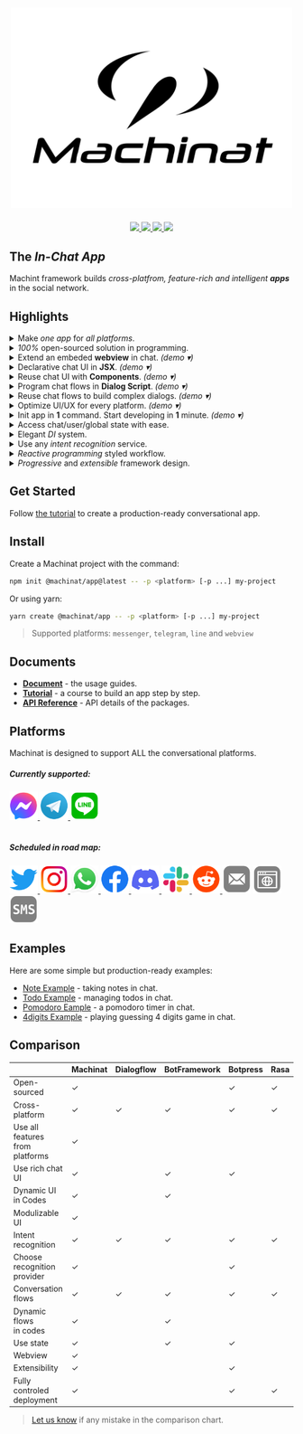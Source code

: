 <h1 align="center">
  <img width="500" src="media/logo.svg" alt="Machinat" />
  <br/>
</h1>

<div align="center">
  <a href="#platforms">
    <img src="https://img.shields.io/badge/chat_platforms-3-red?style=for-the-badge" />
  </a>
  <a href="https://machinat.testspace.com/projects/66804/spaces">
    <img src="https://img.shields.io/testspace/tests/machinat/machinat:machinat/master?compact_message&style=for-the-badge" />
  </a>
  <a href="https://www.npmjs.com/package/@machinat">
    <img src="https://img.shields.io/npm/v/@machinat/core?style=for-the-badge&color=blue" />
  </a>
  <img src="https://img.shields.io/npm/l/@machinat/core?style=for-the-badge" />
</div>

## The _In-Chat App_

Machint framework builds _cross-platfrom, feature-rich and intelligent **apps**_ in the social network.

## Highlights

<details>
  <summary>Make <i>one app</i> for <i>all platforms</i>.</summary>
</details>

<details>
  <summary><i>100%</i> open-sourced solution in programming.</summary>
</details>

<details>
  <summary>Extend an embeded <b>webview</b> in chat. <i>(demo ▾)</i></summary>
  <img height="480" src="./website/static/img/webview.webp" />
</details>

<details>
  <summary>Declarative chat UI in <b>JSX</b>. <i>(demo ▾)</i></summary>
  <img height="480" src="./website/static/img/expression-view.webp" />
</details>

<details>
  <summary>Reuse chat UI with <b>Components</b>. <i>(demo ▾)</i></summary>
  <img height="480" src="./website/static/img/component.webp" />
</details>

<details>
  <summary>Program chat flows in <b>Dialog Script</b>. <i>(demo ▾)</i></summary>
  <img height="480" src="./website/static/img/script.webp" />
</details>

<details>
  <summary>Reuse chat flows to build complex dialogs. <i>(demo ▾)</i></summary>
  <img height="480" src="./website/static/img/subscript.webp" />
</details>

<details>
  <summary>Optimize UI/UX for every platform. <i>(demo ▾)</i></summary>
  <img height="480" src="./website/static/img/cross-platform.webp" />
</details>

<details>
  <summary>Init app in <b>1</b> command. Start developing in <b>1</b> minute. <i>(demo ▾)</i></summary>
  <img height="480" src="./website/static/img/start-dev.webp" />
</details>

<details>
  <summary>Access chat/user/global state with ease.</summary>
</details>

<details>
  <summary>Elegant <i>DI</i> system.</summary>
</details>

<details>
  <summary>Use any <i>intent recognition</i> service.</summary>
</details>

<details>
  <summary><i>Reactive programming</i> styled workflow.</summary>
</details>

<details>
  <summary><i>Progressive</i> and <i>extensible</i> framework design.</summary>
</details>

## Get Started

Follow [the tutorial](https://machinat.com/docs/learn/)
to create a production-ready conversational app.

## Install

Create a Machinat project with the command:

```bash
npm init @machinat/app@latest -- -p <platform> [-p ...] my-project
```

Or using yarn:

```bash
yarn create @machinat/app -- -p <platform> [-p ...] my-project
```

> Supported platforms: `messenger`, `telegram`, `line` and `webview`

## Documents

- [**Document**](https://machinat.com/docs/) - the usage guides.
- [**Tutorial**](https://machinat.com/docs/learn/) - a course to build an app step by step.
- [**API Reference**](https://machinat.com/api/) - API details of the packages.

## Platforms

Machinat is designed to support ALL the conversational platforms.

##### Currently supported:
<div>
  <a href="https://messenger.com">
    <img width="50px" src="./website/static/img/icon/messenger.png" />
  </a>
  <a href="https://telegram.org">
    <img width="50px" src="./website/static/img/icon/telegram.png" />
  </a>
  <a href="https://line.me">
    <img width="50px" src="./website/static/img/icon/line.png" />
  </a>
</div>
<br/>

##### Scheduled in road map:
<div>
  <a href="https://twitter.com">
    <img width="50px" src="./website/static/img/icon/twitter.png" />
  </a>
  <a href="https://instagram.com">
    <img width="50px" src="./website/static/img/icon/instagram.png" />
  </a>
  <a href="https://whatsapp.com">
    <img width="50px" src="./website/static/img/icon/whatsapp.png" />
  </a>
  <a href="https://facebook.com">
    <img width="50px" src="./website/static/img/icon/facebook.png" />
  </a>
  <a href="https://discord.com">
    <img width="50px" src="./website/static/img/icon/discord.png" />
  </a>
  <a href="https://slack.com">
    <img width="50px" src="./website/static/img/icon/slack.png" />
  </a>
  <a href="https://reddit.com">
    <img width="50px" src="./website/static/img/icon/reddit.png" />
  </a>
  <img width="50px" src="./website/static/img/icon/email.png" />
  <img width="50px" src="./website/static/img/icon/browser.png" />
  <img width="50px" src="./website/static/img/icon/sms.png" />
</div>

## Examples

Here are some simple but production-ready examples:

- [Note Example](https://github.com/machinat/note-example) - taking notes in chat.
- [Todo Example](https://github.com/machinat/todo-example) - managing todos in chat.
- [Pomodoro Eample](https://github.com/machinat/pomodoro-example) - a pomodoro timer in chat.
- [4digits Example](https://github.com/machinat/4digits-example) - playing guessing 4 digits game in chat.

## Comparison

|   | Machinat | Dialogflow | BotFramework | Botpress | Rasa |
|---|---|---|---|---|---|
| Open-sourced | ✓ |   |   | ✓ | ✓ |
| Cross-platform | ✓ | ✓ | ✓ | ✓ | ✓ |
| Use all features<br/>from platforms | ✓ |   |   |   |   |
| Use rich chat UI | ✓ |   | ✓ | ✓ |   |
| Dynamic UI<br/>in Codes | ✓ |   | ✓ |   |   |
| Modulizable UI | ✓ |   |   |   |   |
| Intent recognition | ✓ | ✓ | ✓ | ✓ | ✓ |
| Choose recognition<br/>provider | ✓ |   |   | ✓ |   |
| Conversation flows | ✓ | ✓ | ✓ | ✓ | ✓ |
| Dynamic flows<br/>in codes | ✓ |   | ✓ |   |   |
| Use state | ✓ |   | ✓ | ✓ |   |
| Webview | ✓ |   |   |   |   |
| Extensibility | ✓ |   |   | ✓ |   |
| Fully controled<br/>deployment | ✓ |   |   | ✓ | ✓ |

> [Let us know](https://github.com/machinat/machinat/issues/new)
> if any mistake in the comparison chart.
